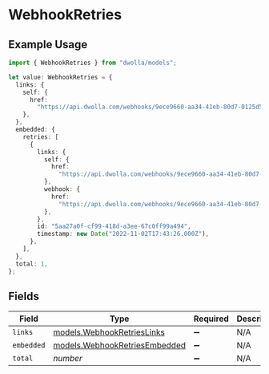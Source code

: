 # WebhookRetries

## Example Usage

```typescript
import { WebhookRetries } from "dwolla/models";

let value: WebhookRetries = {
  links: {
    self: {
      href:
        "https://api.dwolla.com/webhooks/9ece9660-aa34-41eb-80d7-0125d53b45e8/retries",
    },
  },
  embedded: {
    retries: [
      {
        links: {
          self: {
            href:
              "https://api.dwolla.com/webhooks/9ece9660-aa34-41eb-80d7-0125d53b45e8/retries/5aa27a0f-cf99-418d-a3ee-67c0ff99a494",
          },
          webhook: {
            href:
              "https://api.dwolla.com/webhooks/9ece9660-aa34-41eb-80d7-0125d53b45e8",
          },
        },
        id: "5aa27a0f-cf99-418d-a3ee-67c0ff99a494",
        timestamp: new Date("2022-11-02T17:43:26.000Z"),
      },
    ],
  },
  total: 1,
};
```

## Fields

| Field                                                                | Type                                                                 | Required                                                             | Description                                                          | Example                                                              |
| -------------------------------------------------------------------- | -------------------------------------------------------------------- | -------------------------------------------------------------------- | -------------------------------------------------------------------- | -------------------------------------------------------------------- |
| `links`                                                              | [models.WebhookRetriesLinks](../models/webhookretrieslinks.md)       | :heavy_minus_sign:                                                   | N/A                                                                  |                                                                      |
| `embedded`                                                           | [models.WebhookRetriesEmbedded](../models/webhookretriesembedded.md) | :heavy_minus_sign:                                                   | N/A                                                                  |                                                                      |
| `total`                                                              | *number*                                                             | :heavy_minus_sign:                                                   | N/A                                                                  | 1                                                                    |